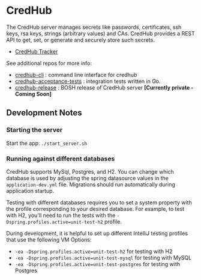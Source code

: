 # CredHub 

The CredHub server manages secrets like passwords, certificates, ssh keys, rsa keys, strings 
(arbitrary values) and CAs. CredHub provides a REST API to get, set, or generate and securely store
such secrets.
 
* [CredHub Tracker](https://www.pivotaltracker.com/n/projects/1977341)
 
See additional repos for more info:

* [credhub-cli](https://github.com/pivotal-cf/credhub-cli) :     command line interface for credhub
* [credhub-acceptance-tests](https://github.com/pivotal-cf/credhub-acceptance-tests) : integration tests written in Go.
* [credhub-release](https://github.com/pivotal-cf/credhub-release) : BOSH release of CredHub server **[Currently private - Coming Soon]**

## Development Notes

### Starting the server

Start the app: `./start_server.sh`

### Running against different databases

CredHub supports MySql, Postgres, and H2. You can change which database is used by
adjusting the spring datasource values in the `application-dev.yml` file. Migrations 
should run automatically during application startup.

Testing with different databases requires you to set a system property with the profile 
corresponding to your desired database. For example, to test with H2, you'll need to run
the tests with the `-Dspring.profiles.active=unit-test-h2` profile. 

During development, it is helpful to set up different IntelliJ testing profiles that use
the following VM Options:

- `-ea -Dspring.profiles.active=unit-test-h2` for testing with H2
- `-ea -Dspring.profiles.active=unit-test-mysql` for testing with MySQL
- `-ea -Dspring.profiles.active=unit-test-postgres` for testing with Postgres

